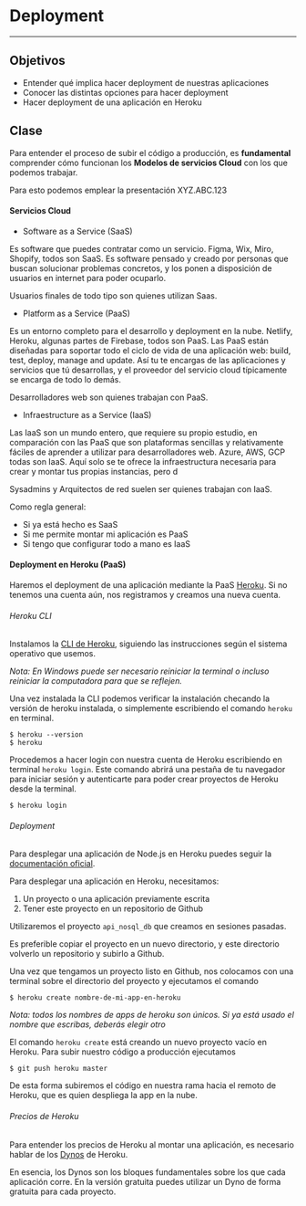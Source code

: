 # Deployment
---

## Objetivos

- Entender qué implica hacer deployment de nuestras aplicaciones
- Conocer las distintas opciones para hacer deployment
- Hacer deployment de una aplicación en Heroku

## Clase

Para entender el proceso de subir el código a producción, es **fundamental** comprender cómo funcionan los **Modelos de servicios Cloud** con los que podemos trabajar.

Para esto podemos emplear la presentación XYZ.ABC.123

#### Servicios Cloud

- Software as a Service (SaaS)

Es software que puedes contratar como un servicio. Figma, Wix, Miro, Shopify, todos son SaaS. Es software pensado y creado por personas que buscan solucionar problemas concretos, y los ponen a disposición de usuarios en internet para poder ocuparlo.

Usuarios finales de todo tipo son quienes utilizan Saas.

- Platform as a Service (PaaS)

Es un entorno completo para el desarrollo y deployment en la nube. Netlify, Heroku, algunas partes de Firebase, todos son PaaS. Las PaaS están diseñadas para soportar todo el ciclo de vida de una aplicación web: build, test, deploy, manage and update. Así tu te encargas de las aplicaciones y servicios que tú desarrollas, y el proveedor del servicio cloud típicamente se encarga de todo lo demás.

Desarrolladores web son quienes trabajan con PaaS.

- Infraestructure as a Service (IaaS)

Las IaaS son un mundo entero, que requiere su propio estudio, en comparación con las PaaS que son plataformas sencillas y relativamente fáciles de aprender a utilizar para desarrolladores web. Azure, AWS, GCP todas son IaaS. Aquí solo se te ofrece la infraestructura necesaria para crear y montar tus propias instancias, pero d

Sysadmins y Arquitectos de red suelen ser quienes trabajan con IaaS.

Como regla general:

- Si ya está hecho es SaaS
- Si me permite montar mi aplicación es PaaS
- Si tengo que configurar todo a mano es IaaS

#### Deployment en Heroku (PaaS)

Haremos el deployment de una aplicación mediante la PaaS [Heroku](https://www.heroku.com/home). Si no tenemos una cuenta aún, nos registramos y creamos una nueva cuenta.

###### Heroku CLI

Instalamos la [CLI de Heroku](https://devcenter.heroku.com/articles/heroku-cli), siguiendo las instrucciones según el sistema operativo que usemos.

_Nota: En Windows puede ser necesario reiniciar la terminal o incluso reiniciar la computadora para que se reflejen._

Una vez instalada la CLI podemos verificar la instalación checando la versión de heroku instalada, o simplemente escribiendo el comando `heroku` en terminal.

```terminal
$ heroku --version
$ heroku
```

Procedemos a hacer login con nuestra cuenta de Heroku escribiendo en terminal `heroku login`. Este comando abrirá una pestaña de tu navegador para iniciar sesión y autenticarte para poder crear proyectos de Heroku desde la terminal. 

```terminal
$ heroku login
```

###### Deployment

Para desplegar una aplicación de Node.js en Heroku puedes seguir la [documentación oficial](https://devcenter.heroku.com/articles/deploying-nodejs).

Para desplegar una aplicación en Heroku, necesitamos:

1. Un proyecto o una aplicación previamente escrita
2. Tener este proyecto en un repositorio de Github

Utilizaremos el proyecto `api_nosql_db` que creamos en sesiones pasadas.

Es preferible copiar el proyecto en un nuevo directorio, y este directorio volverlo un repositorio y subirlo a Github.

Una vez que tengamos un proyecto listo en Github, nos colocamos con una terminal sobre el directorio del proyecto y ejecutamos el comando

```terminal
$ heroku create nombre-de-mi-app-en-heroku
```

_Nota: todos los nombres de apps de heroku son únicos. Si ya está usado el nombre que escribas, deberás elegir otro_

El comando `heroku create` está creando un nuevo proyecto vacío en Heroku. Para subir nuestro código a producción ejecutamos

```terminal
$ git push heroku master
```

De esta forma subiremos el código en nuestra rama hacia el remoto de Heroku, que es quien despliega la app en la nube.

###### Precios de Heroku

Para entender los precios de Heroku al montar una aplicación, es necesario hablar de los [Dynos](https://www.heroku.com/dynos) de Heroku.

En esencia, los Dynos son los bloques fundamentales sobre los que cada aplicación corre. En la versión gratuita puedes utilizar un Dyno de forma gratuita para cada proyecto.